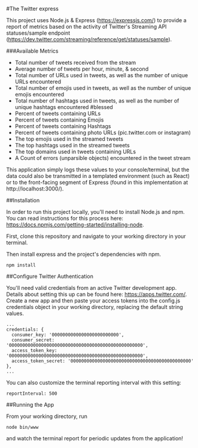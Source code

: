 #The Twitter express

This project uses Node.js & Express (https://expressjs.com/) to provide a report of metrics based on the activity of Twitter's Streaming API statuses/sample endpoint (https://dev.twitter.com/streaming/reference/get/statuses/sample).

###Available Metrics

* Total number of tweets received from the stream
* Average number of tweets per hour, minute, & second
* Total number of URLs used in tweets, as well as the number of unique URLs encountered
* Total number of emojis used in tweets, as well as the number of unique emojis encountered
* Total number of hashtags used in tweets, as well as the number of unique hashtags encountered #blessed
* Percent of tweets containing URLs
* Percent of tweets containing Emojis
* Percent of tweets containing Hashtags
* Percent of tweets containing photo URLs (pic.twitter.com or instagram)
* The top emojis used in the streamed tweets
* The top hashtags used in the streamed tweets
* The top domains used in tweets containing URLs
* A Count of errors (unparsible objects) encountered in the tweet stream

This application simply logs these values to your console/terminal, but the data could also be transmitted in a templated environment (such as React) or to the front-facing segment of Express (found in this implementation at http://localhost:3000/).

##Installation

In order to run this project locally, you'll need to install Node.js and npm. You can read instructions for this process here: https://docs.npmjs.com/getting-started/installing-node.

First, clone this repository and navigate to your working directory in your terminal.

Then install express and the project's dependencies with npm.

```
npm install
```

##Configure Twitter Authentication

You'll need valid credentials from an active Twitter development app. Details about setting this up can be found here: https://apps.twitter.com/.
Create a new app and then paste your access tokens into the config.js credentials object in your working directory, replacing the default string values.

```
...
credentials: {
  consumer_key: '0000000000000000000000000',
  consumer_secret: '00000000000000000000000000000000000000000000000000',
  access_token_key: '00000000000000000000000000000000000000000000000000',
  access_token_secret: '000000000000000000000000000000000000000000000'
},
...
```

You can also customize the terminal reporting interval with this setting:

```
reportInterval: 500
```

##Running the App

From your working directory, run

```
node bin/www
```

and watch the terminal report for periodic updates from the application!
